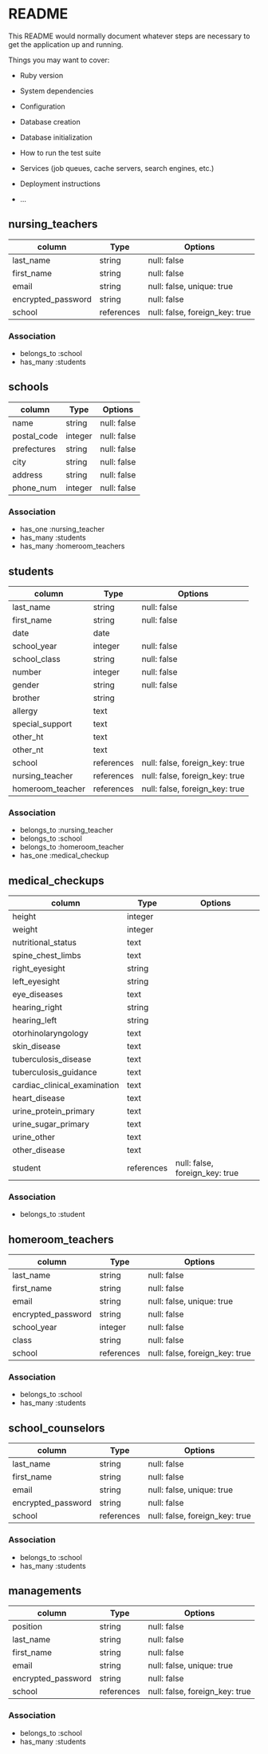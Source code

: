 # README

This README would normally document whatever steps are necessary to get the
application up and running.

Things you may want to cover:

* Ruby version

* System dependencies

* Configuration

* Database creation

* Database initialization

* How to run the test suite

* Services (job queues, cache servers, search engines, etc.)

* Deployment instructions

* ...

## nursing_teachers

| column                | Type         | Options                        |
| --------------------- | ------------ | ------------------------------ |
| last_name             | string       | null: false                    | 
| first_name            | string       | null: false                    |
| email                 | string       | null: false, unique: true      |
| encrypted_password    | string       | null: false                    |
| school                | references   | null: false, foreign_key: true |

### Association

- belongs_to :school
- has_many   :students


## schools

| column                | Type         | Options                        |
| --------------------- | ------------ | ------------------------------ |
| name                  | string       | null: false                    | 
| postal_code           | integer      | null: false                    |
| prefectures           | string       | null: false                    |
| city                  | string       | null: false                    |
| address               | string       | null: false                    |
| phone_num             | integer      | null: false                    |

### Association

- has_one    :nursing_teacher
- has_many   :students
- has_many   :homeroom_teachers


## students

| column                | Type         | Options                        |
| --------------------- | ------------ | ------------------------------ |
| last_name             | string       | null: false                    |
| first_name            | string       | null: false                    |
| date                  | date         |                                |
| school_year           | integer      | null: false                    |
| school_class          | string       | null: false                    |
| number                | integer      | null: false                    |
| gender                | string       | null: false                    |
| brother               | string       |                                |
| allergy               | text         |                                |
| special_support       | text         |                                |
| other_ht              | text         |                                |
| other_nt              | text         |                                |
| school                | references   | null: false, foreign_key: true |
| nursing_teacher       | references   | null: false, foreign_key: true |
| homeroom_teacher      | references   | null: false, foreign_key: true |

### Association

- belongs_to   :nursing_teacher
- belongs_to   :school
- belongs_to   :homeroom_teacher
- has_one      :medical_checkup


## medical_checkups

| column                        | Type         | Options                        |
| ----------------------------- | ------------ | ------------------------------ |
| height                        | integer      |                                |
| weight                        | integer      |                                |
| nutritional_status            | text         |                                |
| spine_chest_limbs             | text         |                                |
| right_eyesight                | string       |                                |
| left_eyesight                 | string       |                                |
| eye_diseases                  | text         |                                |
| hearing_right                 | string       |                                |
| hearing_left                  | string       |                                |
| otorhinolaryngology           | text         |                                |
| skin_disease                  | text         |                                |
| tuberculosis_disease          | text         |                                |
| tuberculosis_guidance         | text         |                                |
| cardiac_clinical_examination  | text         |                                |
| heart_disease                 | text         |                                |
| urine_protein_primary         | text         |                                |
| urine_sugar_primary           | text         |                                |
| urine_other                   | text         |                                |
| other_disease                 | text         |                                |
| student                       | references   | null: false, foreign_key: true |

### Association

- belongs_to   :student


## homeroom_teachers

| column                | Type         | Options                        |
| --------------------- | ------------ | ------------------------------ |
| last_name             | string       | null: false                    | 
| first_name            | string       | null: false                    |
| email                 | string       | null: false, unique: true      |
| encrypted_password    | string       | null: false                    |
| school_year           | integer      | null: false                    |
| class                 | string       | null: false                    |
| school                | references   | null: false, foreign_key: true |

### Association

- belongs_to :school
- has_many   :students


## school_counselors

| column                | Type         | Options                        |
| --------------------- | ------------ | ------------------------------ |
| last_name             | string       | null: false                    | 
| first_name            | string       | null: false                    |
| email                 | string       | null: false, unique: true      |
| encrypted_password    | string       | null: false                    |
| school                | references   | null: false, foreign_key: true |

### Association

- belongs_to :school
- has_many   :students


## managements

| column                | Type         | Options                        |
| --------------------- | ------------ | ------------------------------ |
| position              | string       | null: false                    | 
| last_name             | string       | null: false                    | 
| first_name            | string       | null: false                    |
| email                 | string       | null: false, unique: true      |
| encrypted_password    | string       | null: false                    |
| school                | references   | null: false, foreign_key: true |

### Association

- belongs_to :school
- has_many   :students
